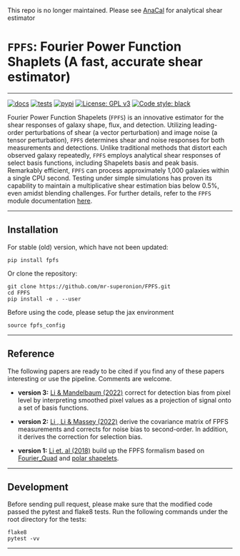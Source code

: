This repo is no longer maintained.
Please see [AnaCal](https://github.com/mr-superonion/AnaCal) for analytical shear estimator

# `FPFS`: Fourier Power Function Shaplets (A fast, accurate shear estimator)
----
[![docs](https://readthedocs.org/projects/fpfs/badge/?version=latest)](https://fpfs.readthedocs.io/en/latest/?badge=latest)
[![tests](https://github.com/mr-superonion/FPFS/actions/workflows/tests.yml/badge.svg?branch=master)](https://github.com/mr-superonion/FPFS/actions/workflows/tests.yml)
[![pypi](https://github.com/mr-superonion/FPFS/actions/workflows/pypi.yml/badge.svg)](https://pypi.org/project/fpfs/)
[![License: GPL v3](https://img.shields.io/badge/License-GPLv3-blue.svg)](https://www.gnu.org/licenses/gpl-3.0)
[![Code style: black](https://img.shields.io/badge/code%20style-black-000000.svg)](https://github.com/psf/black)


Fourier Power Function Shapelets (`FPFS`) is an innovative estimator for the
shear responses of galaxy shape, flux, and detection. Utilizing leading-order
perturbations of shear (a vector perturbation) and image noise (a tensor
perturbation), `FPFS` determines shear and noise responses for both
measurements and detections. Unlike traditional methods that distort each
observed galaxy repeatedly, `FPFS` employs analytical shear responses of select
basis functions, including Shapelets basis and peak basis. Remarkably
efficient, `FPFS` can process approximately 1,000 galaxies within a single CPU
second. Testing under simple simulations has proven its capability to maintain
a multiplicative shear estimation bias below 0.5%, even amidst blending
challenges. For further details, refer to the `FPFS` module documentation
[here](https://fpfs.readthedocs.io/en/latest/).

----

## Installation

For stable (old) version, which have not been updated:
```shell
pip install fpfs
```

Or clone the repository:
```shell
git clone https://github.com/mr-superonion/FPFS.git
cd FPFS
pip install -e . --user
```

Before using the code, please setup the jax environment
```shell
source fpfs_config
```
----

## Reference
The following papers are ready to be cited if you find any of these papers
interesting or use the pipeline. Comments are welcome.

+ **version 3:** [Li & Mandelbaum
  (2022)](https://ui.adsabs.harvard.edu/abs/2022arXiv220810522L/abstract)
  correct for detection bias from pixel level by interpreting smoothed pixel
  values as a projection of signal onto a set of basis functions.

+ **version 2:** [Li , Li & Massey
  (2022)](https://ui.adsabs.harvard.edu/abs/2021arXiv211001214L/abstract)
  derive the covariance matrix of FPFS measurements and corrects for noise bias
  to second-order. In addition, it derives the correction for selection bias.

+ **version 1:** [Li et. al
  (2018)](https://ui.adsabs.harvard.edu/abs/2018MNRAS.481.4445L/abstract)
  build up the FPFS formalism based on
  [Fourier_Quad](https://arxiv.org/abs/1312.5514) and [polar
  shapelets](https://arxiv.org/abs/astro-ph/0408445).
----

## Development

Before sending pull request, please make sure that the modified code passed the
pytest and flake8 tests. Run the following commands under the root directory
for the tests:

```shell
flake8
pytest -vv
```

----
